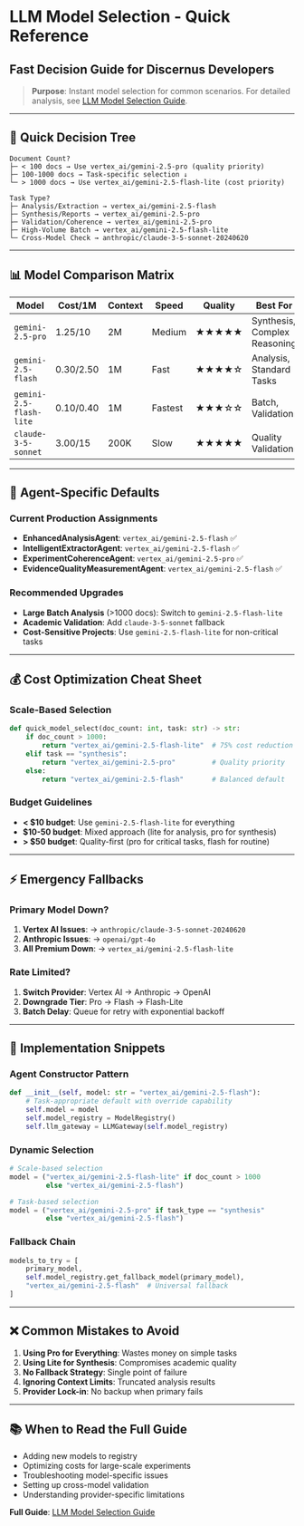 # LLM Model Selection - Quick Reference
## Fast Decision Guide for Discernus Developers

> **Purpose**: Instant model selection for common scenarios. For detailed analysis, see [LLM Model Selection Guide](./LLM_MODEL_SELECTION_GUIDE.md).

---

## 🚀 Quick Decision Tree

```
Document Count?
├─ < 100 docs → Use vertex_ai/gemini-2.5-pro (quality priority)
├─ 100-1000 docs → Task-specific selection ↓
└─ > 1000 docs → Use vertex_ai/gemini-2.5-flash-lite (cost priority)

Task Type?
├─ Analysis/Extraction → vertex_ai/gemini-2.5-flash
├─ Synthesis/Reports → vertex_ai/gemini-2.5-pro  
├─ Validation/Coherence → vertex_ai/gemini-2.5-pro
├─ High-Volume Batch → vertex_ai/gemini-2.5-flash-lite
└─ Cross-Model Check → anthropic/claude-3-5-sonnet-20240620
```

---

## 📊 Model Comparison Matrix

| Model | Cost/1M | Context | Speed | Quality | Best For |
|-------|---------|---------|-------|---------|----------|
| `gemini-2.5-pro` | $1.25/$10 | 2M | Medium | ★★★★★ | Synthesis, Complex Reasoning |
| `gemini-2.5-flash` | $0.30/$2.50 | 1M | Fast | ★★★★☆ | Analysis, Standard Tasks |
| `gemini-2.5-flash-lite` | $0.10/$0.40 | 1M | Fastest | ★★★☆☆ | Batch, Validation |
| `claude-3-5-sonnet` | $3.00/$15 | 200K | Slow | ★★★★★ | Quality Validation |

---

## 🎯 Agent-Specific Defaults

### Current Production Assignments
- **EnhancedAnalysisAgent**: `vertex_ai/gemini-2.5-flash` ✅
- **IntelligentExtractorAgent**: `vertex_ai/gemini-2.5-flash` ✅  
- **ExperimentCoherenceAgent**: `vertex_ai/gemini-2.5-pro` ✅
- **EvidenceQualityMeasurementAgent**: `vertex_ai/gemini-2.5-flash` ✅

### Recommended Upgrades
- **Large Batch Analysis** (>1000 docs): Switch to `gemini-2.5-flash-lite`
- **Academic Validation**: Add `claude-3-5-sonnet` fallback
- **Cost-Sensitive Projects**: Use `gemini-2.5-flash-lite` for non-critical tasks

---

## 💰 Cost Optimization Cheat Sheet

### Scale-Based Selection
```python
def quick_model_select(doc_count: int, task: str) -> str:
    if doc_count > 1000:
        return "vertex_ai/gemini-2.5-flash-lite"  # 75% cost reduction
    elif task == "synthesis":
        return "vertex_ai/gemini-2.5-pro"         # Quality priority  
    else:
        return "vertex_ai/gemini-2.5-flash"       # Balanced default
```

### Budget Guidelines
- **< $10 budget**: Use `gemini-2.5-flash-lite` for everything
- **$10-50 budget**: Mixed approach (lite for analysis, pro for synthesis)
- **> $50 budget**: Quality-first (pro for critical tasks, flash for routine)

---

## ⚡ Emergency Fallbacks

### Primary Model Down?
1. **Vertex AI Issues**: → `anthropic/claude-3-5-sonnet-20240620`
2. **Anthropic Issues**: → `openai/gpt-4o` 
3. **All Premium Down**: → `vertex_ai/gemini-2.5-flash-lite`

### Rate Limited?
1. **Switch Provider**: Vertex AI → Anthropic → OpenAI
2. **Downgrade Tier**: Pro → Flash → Flash-Lite
3. **Batch Delay**: Queue for retry with exponential backoff

---

## 🔧 Implementation Snippets

### Agent Constructor Pattern
```python
def __init__(self, model: str = "vertex_ai/gemini-2.5-flash"):
    # Task-appropriate default with override capability
    self.model = model
    self.model_registry = ModelRegistry()
    self.llm_gateway = LLMGateway(self.model_registry)
```

### Dynamic Selection
```python
# Scale-based selection
model = ("vertex_ai/gemini-2.5-flash-lite" if doc_count > 1000 
         else "vertex_ai/gemini-2.5-flash")

# Task-based selection  
model = ("vertex_ai/gemini-2.5-pro" if task_type == "synthesis"
         else "vertex_ai/gemini-2.5-flash")
```

### Fallback Chain
```python
models_to_try = [
    primary_model,
    self.model_registry.get_fallback_model(primary_model),
    "vertex_ai/gemini-2.5-flash"  # Universal fallback
]
```

---

## ❌ Common Mistakes to Avoid

1. **Using Pro for Everything**: Wastes money on simple tasks
2. **Using Lite for Synthesis**: Compromises academic quality
3. **No Fallback Strategy**: Single point of failure
4. **Ignoring Context Limits**: Truncated analysis results
5. **Provider Lock-in**: No backup when primary fails

---

## 📚 When to Read the Full Guide

- Adding new models to registry
- Optimizing costs for large-scale experiments  
- Troubleshooting model-specific issues
- Setting up cross-model validation
- Understanding provider-specific limitations

**Full Guide**: [LLM Model Selection Guide](./LLM_MODEL_SELECTION_GUIDE.md)
